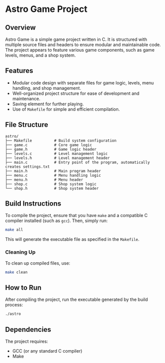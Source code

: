# Astro Game Project

## Overview
Astro Game is a simple game project written in C. It is structured with multiple source files and headers to ensure modular and maintainable code. The project appears to feature various game components, such as game levels, menus, and a shop system.

## Features
- Modular code design with separate files for game logic, levels, menu handling, and shop management.
- Well-organized project structure for ease of development and maintenance.
- Saving element for further playing.
- Use of `Makefile` for simple and efficient compilation.

## File Structure
```
astro/
├── Makefile          # Build system configuration
├── game.c            # Core game logic
├── game.h            # Game logic header
├── levels.c          # Level management logic
├── levels.h          # Level management header
├── main.c            # Entry point of the program, automatically creates settings.txt
├── main.h            # Main program header
├── menu.c            # Menu handling logic
├── menu.h            # Menu header
├── shop.c            # Shop system logic
└── shop.h            # Shop system header
```

## Build Instructions
To compile the project, ensure that you have `make` and a compatible C compiler installed (such as `gcc`). Then, simply run:

```bash
make all
```

This will generate the executable file as specified in the `Makefile`.

### Cleaning Up
To clean up compiled files, use:

```bash
make clean
```

## How to Run
After compiling the project, run the executable generated by the build process:

```bash
./astro
```

## Dependencies
The project requires:
- GCC (or any standard C compiler)
- Make
